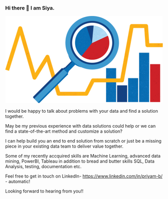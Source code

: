 ### Hi there 👋 I am Siya.

<!--
**BlackCurrantDS/BlackCurrantDS** is a ✨ _special_ ✨ repository because its `README.md` (this file) appears on your GitHub profile.

Here are some ideas to get you started:

- 🔭 I’m currently working on ...
- 🌱 I’m currently learning ...
- 👯 I’m looking to collaborate on ...
- 🤔 I’m looking for help with ...
- 💬 Ask me about ...
- 📫 How to reach me: ...
- 😄 Pronouns: ...
- ⚡ Fun fact: ...
-->


![GitHub Logo](analysis.png)

I would be happy to talk about problems with your data and find a solution together.

May be my previous experience with data solutions could help or we can find a state-of-the-art method and customize a solution?

I can help build you an end to end solution from scratch or just be a missing piece in your existing data team to deliver value together.

Some of my recently accquired skills are Machine Learning, advanced data mining, PowerBI, Tableau in addition to bread and butter skills SQL, Data Analysis, testing, documentation etc.

Feel free to get in touch on LinkedIn- 
https://www.linkedin.com/in/priyam-b/ - automatic!

Looking forward to hearing from you!!
